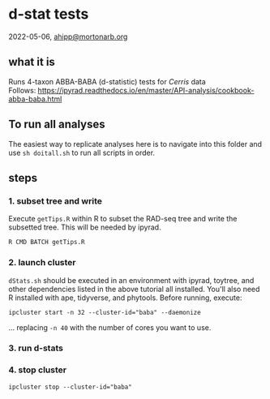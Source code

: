 # d-stat tests
2022-05-06, ahipp@mortonarb.org

## what it is
Runs 4-taxon ABBA-BABA (d-statistic) tests for _Cerris_ data  
Follows: https://ipyrad.readthedocs.io/en/master/API-analysis/cookbook-abba-baba.html  

## To run all analyses
The easiest way to replicate analyses here is to navigate into this folder and use `sh doitall.sh` to run all scripts in order.

## steps
### 1. subset tree and write
Execute `getTips.R` within R to subset the RAD-seq tree and write the subsetted tree. This will be needed by ipyrad.

`R CMD BATCH getTips.R`

### 2. launch cluster
`dStats.sh` should be executed in an environment with ipyrad, toytree, and other dependencies listed in the above tutorial all installed. You'll also need R installed with ape, tidyverse, and phytools. Before running, execute:

`ipcluster start -n 32 --cluster-id="baba" --daemonize`

... replacing `-n 40` with the number of cores you want to use.  

### 3. run d-stats

### 4. stop cluster

`ipcluster stop --cluster-id="baba"`
